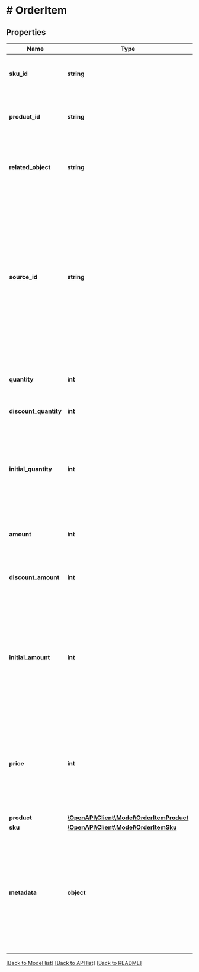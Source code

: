 # # OrderItem

## Properties

Name | Type | Description | Notes
------------ | ------------- | ------------- | -------------
**sku_id** | **string** | Unique identifier of the SKU. It is assigned by Voucherify. | [optional]
**product_id** | **string** | Unique identifier of the product. It is assigned by Voucherify. | [optional]
**related_object** | **string** | Used along with the source_id property, can be set to either sku or product. | [optional]
**source_id** | **string** | The merchant&#39;s product/SKU ID (if it is different from the Voucherify product/SKU ID). It is useful in the integration between multiple systems. It can be an ID from an eCommerce site, a database, or a third-party service. | [optional]
**quantity** | **int** | The quantity of the particular item in the cart. | [optional]
**discount_quantity** | **int** | Number of dicounted items. | [optional]
**initial_quantity** | **int** | A positive integer in the smallest unit quantity representing the total amount of the order; this is the sum of the order items&#39; quantity. | [optional]
**amount** | **int** | The total amount of the order item (price * quantity). | [optional]
**discount_amount** | **int** | Sum of all order-item-level discounts applied to the order. | [optional]
**initial_amount** | **int** | A positive integer in the smallest currency unit (e.g. 100 cents for $1.00) representing the total amount of the order. This is the sum of the order items&#39; amounts. | [optional]
**price** | **int** | Unit price of an item. Value is multiplied by 100 to precisely represent 2 decimal places. For example &#x60;10000 cents&#x60; for &#x60;$100.00&#x60;. | [optional]
**product** | [**\OpenAPI\Client\Model\OrderItemProduct**](OrderItemProduct.md) |  | [optional]
**sku** | [**\OpenAPI\Client\Model\OrderItemSku**](OrderItemSku.md) |  | [optional]
**metadata** | **object** | A set of custom key/value pairs that you can attach to an order item. It can be useful for storing additional information about the order item in a structured format. | [optional]

[[Back to Model list]](../../README.md#models) [[Back to API list]](../../README.md#endpoints) [[Back to README]](../../README.md)

